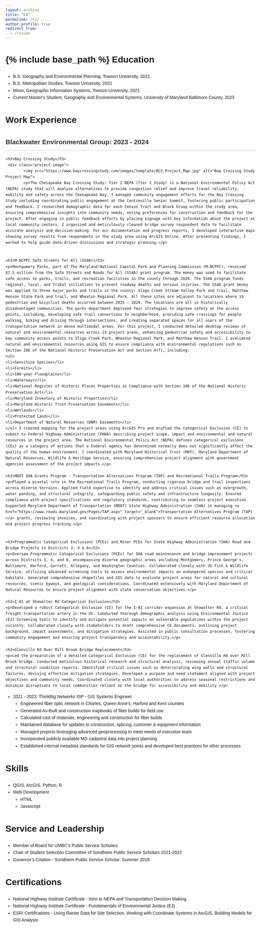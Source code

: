 ```yaml
---
layout: archive
title: "CV"
permalink: /cv/
author_profile: true
redirect_from:
  - /resume
---
```


{% include base_path %}
Education
======
* B.S. Geography and Environmental Planning, Towson University, 2021
* B.S. Metropolitan Studies, Towson University, 2021
* Minor, Geographic Information Systems, Towson University, 2021
* Current Master's Student, Geography and Environmental Systems, University of Maryland Baltimore County, 2023

Work Experience
======
<html lang="en">
<head>
    <meta charset="UTF-8">
    <meta name="viewport" content="width=device-width, initial-scale=1.0">
    <style>
        body {
            font-family: Arial, sans-serif;
            line-height: 1.6;
            max-width: 800px;
            margin: 0 auto;
            padding: 20px;
        }
        h2 {
            color: #333;
            border-bottom: 1px solid #ccc;
            padding-bottom: 10px;
        }
        h3 {
            color: #666;
            margin-top: 20px;
        }
        p {
            margin-bottom: 20px;
            text-align: justify;
        }
    </style>
</head>
<body>
    <h2>Blackwater Environmental Group: 2023 - 2024</h2>
  
    <h3>Bay Crossing Study</h3>
     <div class="project-image">
            <img src="https://www.baycrossingstudy.com/images/template/BCS_Project_Map.jpg" alt="Bay Crossing Study Project Map">
            <p>The Chesapeake Bay Crossing Study: Tier 2 NEPA (Tier 2 Study) is a National Environmental Policy Act (NEPA) study that will analyze alternatives to provide congestion relief and improve travel reliability, mobility and safety across the Chesapeake Bay. I managed community engagement efforts for the Bay Crossing Study including coordinating public engagement at the Centreville Senior Summit, fostering public participation and feedback. I researched demographic data for each Census Tract and Block Group within the study area, ensuring comprehensive insights into community needs, noting preferences for construction and feedback for the project. After engaging in public feedback efforts by placing signage with key information about the project at local community centers, I organized and meticulously cleaned bridge survey respondent data to facilitate accurate analysis and decision-making. For our documentation and progress reports, I developed interactive maps showing survey results from respondents in the study area using ArcGIS Online. After presenting findings, I worked to help guide data-driven discussions and strategic planning.</p>
       

    <h3>M-NCPPC Safe Streets for All (SS4A)</h3>
    <p>Montgomery Parks, part of The Maryland-National Capital Park and Planning Commission (M-NCPPC), received $7.5 million from the Safe Streets and Roads for All (SS4A) grant program. The money was used to facilitate safe access to parks, trails, and recreation facilities in the county through 2026. The SS4A program funds regional, local, and Tribal initiatives to prevent roadway deaths and serious injuries. The SS4A grant money was applied to three major parks and trails in the county: Sligo Creek Stream Valley Park and trail, Matthew Henson State Park and trail, and Wheaton Regional Park. All these sites are adjacent to locations where 14 pedestrian and bicyclist deaths occurred between 2015 – 2019. The locations are all in historically disadvantaged communities. The parks department deployed four strategies to improve safety at the access points, including, developing safe trail connections to neighborhood, providing safe crossings for people walking, biking and driving through intersections, and creating separated spaces for all users of the transportation network in dense multimodal areas. For this project, I conducted detailed desktop reviews of natural and environmental resources across 23 project areas, enhancing pedestrian safety and accessibility to key community access points to Sligo Creek Park, Wheaton Regional Park, and Matthew Henson Trail. I evaluated natural and environmental resources using GIS to ensure compliance with environmental regulations such as Section 106 of the National Historic Preservation Act and Section 4(f), including: 
    <ul>
    <li>Sensitive Species</li>
    <li>Forests</li>
    <li>100-year Floodplains</li>
    <li>Waterways</li>
    <li>National Register of Historic Places Properties in Compliance with Section 106 of the National Historic Preservation Act</li>
    <li>Maryland Inventory of Historic Properties</li>
    <li>Maryland Historic Trust Preservation Easements</li>
    <li>Wetlands</li>
    <li>Protected Lands</li>
    <li>Department of Natural Resources (DNR) Easements</li>
    </ul> I created mapping for the project areas using ArcGIS Pro and drafted the Categorical Exclusion (CE) to submit to Federal Highway Administration (FHWA) describing project scope, impact and environmental and natural resources in the project area. The National Environmental Policy Act (NEPA) defines categorical exclusions (CEs) as a category of actions that a Federal agency has determined normally does not significantly affect the quality of the human environment. I coordinated with Maryland Historical Trust (MHT), Maryland Department of Natural Resources, Wildlife & Heritage Service, ensuring comprehensive project alignment with government agencies assessment of the project impacts.</p>

    <h3>MDOT SHA Grants Program - Transportation Alternatives Program (TAP) and Recreational Trails Program</h3>
    <p>Played a pivotal role in the Recreational Trails Program, conducting rigorous bridge and trail inspections across diverse terrains. Applied field expertise to identify and address critical issues such as overgrowth, water ponding, and structural integrity, safeguarding public safety and infrastructure longevity. Ensured compliance with project specifications and regulatory standards, contributing to seamless project execution. Supported Maryland Department of Transportation (MDOT) State Highway Administration (SHA) in managing <a href="https://www.roads.maryland.gov/Pages/TAP.aspx" target="_blank">Transportation Alternatives Program (TAP)</a> grants, reviewing invoices, and coordinating with project sponsors to ensure efficient resource allocation and project progress tracking.</p>


    <h3>Programmatic Categorical Exclusions (PCEs) and Minor PCEs for State Highway Administration (SHA) Road and Bridge Projects in Districts 3, 4 & 6</h3>
    <p>Oversaw Programmatic Categorical Exclusions (PCEs) for SHA road maintenance and bridge improvement projects across Districts 3, 4, and 6, encompassing diverse geographic areas including Montgomery, Prince George's, Baltimore, Harford, Garrett, Allegany, and Washington Counties. Collaborated closely with US Fish & Wildlife Service, utilizing advanced screening tools to assess environmental impacts on endangered species and critical habitats. Generated comprehensive shapefiles and GIS data to evaluate project areas for natural and cultural resources, scenic byways, and geological considerations. Coordinated extensively with Maryland Department of Natural Resources to ensure project alignment with state conservation objectives.</p>

    <h3>I-81 at Showalter Rd Categorical Exclusion</h3>
    <p>Developed a robust Categorical Exclusion (CE) for the I-81 corridor expansion at Showalter Rd, a critical freight transportation artery in the US. Conducted thorough demographic analysis using Environmental Justice (EJ) Screening tools to identify and mitigate potential impacts on vulnerable populations within the project vicinity. Collaborated closely with stakeholders to draft comprehensive CE documents, outlining project background, impact assessments, and mitigation strategies. Assisted in public consultation processes, fostering community engagement and ensuring project transparency and accountability.</p>

    <h3>Glenville Rd Over Mill Brook Bridge Replacement</h3>
    <p>Led the preparation of a detailed Categorical Exclusion (CE) for the replacement of Glenville Rd over Mill Brook bridge. Conducted meticulous historical research and structural analysis, reviewing annual traffic volume and structural condition reports. Identified critical issues such as deteriorating wing walls and structural failures, devising effective mitigation strategies. Developed a purpose and need statement aligned with project objectives and community needs. Coordinated closely with local authorities to address seasonal restrictions and minimize disruptions to local communities reliant on the bridge for accessibility and mobility.</p>

</body>
</html>


  
* 2021 - 2023: ThinkBig Networks ISP - GIS Systems Engineer                                                                                                         
  * Engineered fiber optic network in Charles, Queen Anne's, Harford and Kent counties
  * Generated As-Built and construction mapbooks of fiber builds for field use 
  * Calculated cost of materials, engineering and construction for fiber builds 
  * Maintained database for updates to construction, splicing, customer  & equipment information
  * Managed projects leveraging advanced geoprocessing to meet needs of executive team 
  * Incorporated publicly available MD cadastral data into project planning
  * Established internal metadata standards for GIS network points and developed best practices for other processes
  
Skills
======
* QGIS, ArcGIS, Python, R
* Web Development
  * HTML
  * Javascript
  
Service and Leadership
======
* Member of Board for UMBC's Public Service Scholars
* Chair of Student Selection Committee of Sondheim Public Service Scholars 2021-2022
* Governor’s Citation - Sondheim Public Service Scholar: Summer 2019

Certifications
======
* National Highway Institute Certificate - Intro to NEPA and Transportation Decision Making
* National Highway Institute Certificate - Fundamentals of Environmental Justice (EJ)
* ESRI Certifications - Using Raster Data for Site Selection, Working with Coordinate Systems in ArcGIS, Building Models for GIS Analysis
